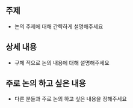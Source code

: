 ## 주제

- 논의 주제에 대해 간략하게 설명해주세요

## 상세 내용

- 구체 적으로 논의 내용에 대해 설명해주세요

## 주로 논의 하고 싶은 내용

- 다른 분들과 주로 논의 하고 싶은 내용을 정해주세요
